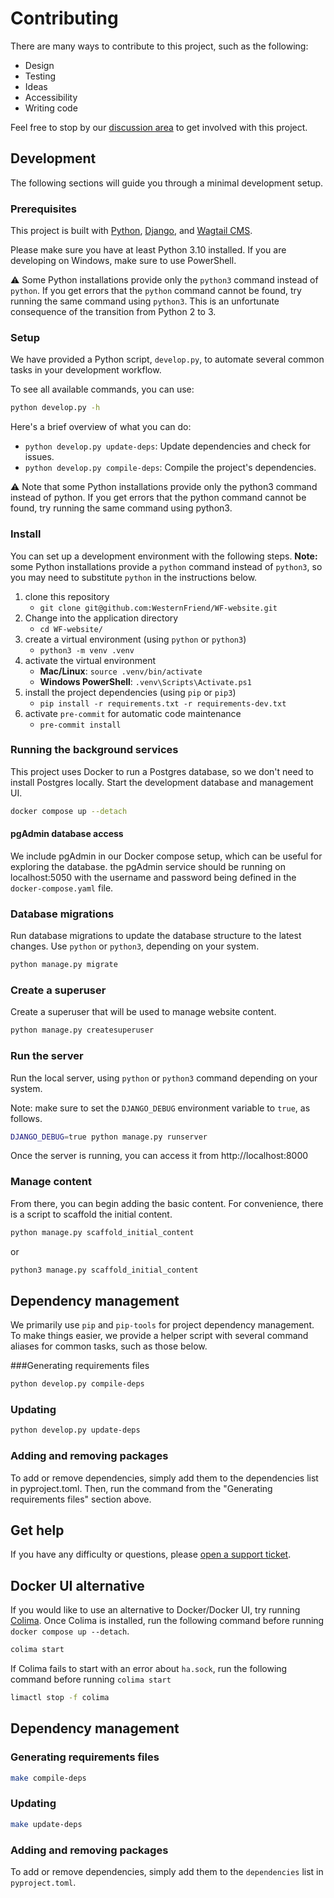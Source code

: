 # Contributing

There are many ways to contribute to this project, such as the following:

- Design
- Testing
- Ideas
- Accessibility
- Writing code

Feel free to stop by our [discussion area](https://github.com/WesternFriend/WF-website/discussions) to get involved with this project.

## Development

The following sections will guide you through a minimal development setup.

### Prerequisites

This project is built with [Python](https://www.python.org/), [Django](https://www.djangoproject.com/), and [Wagtail CMS](https://wagtail.io/).

Please make sure you have at least Python 3.10 installed. If you are developing on Windows, make sure to use PowerShell.

⚠️ Some Python installations provide only the `python3` command instead of `python`. If you get errors that the `python` command cannot be found, try running the same command using `python3`. This is an unfortunate consequence of the transition from Python 2 to 3.

### Setup

We have provided a Python script, `develop.py`, to automate several common tasks in your development workflow.

To see all available commands, you can use:

```sh
python develop.py -h
```

Here's a brief overview of what you can do:

- `python develop.py update-deps`: Update dependencies and check for issues.
- `python develop.py compile-deps`: Compile the project's dependencies.

⚠️ Note that some Python installations provide only the python3 command instead of python. If you get errors that the python command cannot be found, try running the same command using python3.

### Install

You can set up a development environment with the following steps. **Note:** some Python installations provide a `python` command instead of `python3`, so you may need to substitute `python` in the instructions below.

1. clone this repository
   - `git clone git@github.com:WesternFriend/WF-website.git`
2. Change into the application directory
   - `cd WF-website/`
3. create a virtual environment (using `python` or `python3`)
   - `python3 -m venv .venv`
4. activate the virtual environment
   - **Mac/Linux**: `source .venv/bin/activate`
   - **Windows PowerShell**: `.venv\Scripts\Activate.ps1`
5. install the project dependencies (using `pip` or `pip3`)
   - `pip install -r requirements.txt -r requirements-dev.txt`
6. activate `pre-commit` for automatic code maintenance
   - `pre-commit install`

### Running the background services

This project uses Docker to run a Postgres database, so we don't need to install Postgres locally. Start the development database and management UI.

```sh
docker compose up --detach
```

#### pgAdmin database access

We include pgAdmin in our Docker compose setup, which can be useful for exploring the database. the pgAdmin service should be running on localhost:5050 with the username and password being defined in the `docker-compose.yaml` file.

### Database migrations

Run database migrations to update the database structure to the latest changes. Use `python` or `python3`, depending on your system.

```sh
python manage.py migrate
```

### Create a superuser

Create a superuser that will be used to manage website content.

```sh
python manage.py createsuperuser
```

### Run the server

Run the local server, using `python` or `python3` command depending on your system.

Note: make sure to set the `DJANGO_DEBUG` environment variable to `true`, as follows.

```sh
DJANGO_DEBUG=true python manage.py runserver
```

Once the server is running, you can access it from http://localhost:8000

### Manage content

From there, you can begin adding the basic content. For convenience, there is a script to scaffold the initial content.

```sh
python manage.py scaffold_initial_content
```

or

```sh
python3 manage.py scaffold_initial_content
```

## Dependency management

We primarily use `pip` and `pip-tools` for project dependency management. To make things easier, we provide a helper script with several command aliases for common tasks, such as those below.

###Generating requirements files

```sh
python develop.py compile-deps
```

### Updating

```sh
python develop.py update-deps
```

### Adding and removing packages

To add or remove dependencies, simply add them to the dependencies list in pyproject.toml. Then, run the command from the "Generating requirements files" section above.

## Get help

If you have any difficulty or questions, please [open a support ticket](https://github.com/WesternFriend/WF-website/issues).

## Docker UI alternative

If you would like to use an alternative to Docker/Docker UI, try running [Colima](https://github.com/abiosoft/colima). Once Colima is installed, run the following command before running `docker compose up --detach`.

```sh
colima start
```

If Colima fails to start with an error about `ha.sock`, run the following command before running `colima start`

```sh
limactl stop -f colima
```

## Dependency management

### Generating requirements files

```sh
make compile-deps
```

### Updating

```sh
make update-deps
```

### Adding and removing packages

To add or remove dependencies, simply add them to the `dependencies` list in `pyproject.toml`.
